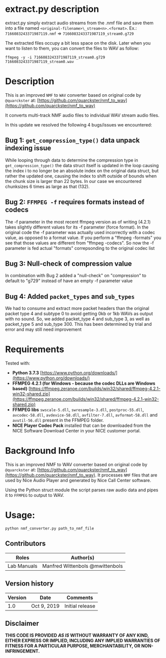 # extract.py description

extract.py simply extract audio streams from the .nmf file and save them into a file named `<original-filename>\_stream<n>.<format>`. Ex.: `7166083243371987119.nmf` => `7166083243371987119_stream0.g729`

The extracted files occupy a bit less space on the disk. Later when you want to listen to them, you can convert the files to WAV as follow:

    ffmpeg -y -i 7166083243371987119_stream0.g729 7166083243371987119_stream0.wav

# Description

This is an improved `NMF` to `WAV` converter based on original code by `@quarckster` at: [https://github.com/quarckster/nmf_to_wav](https://github.com/quarckster/nmf_to_wav)

It converts multi-track NMF audio files to individual WAV stream audio files.

In this update we resolved the following 4 bugs/issues we encountered:

## Bug 1: `get_compression_type()` data unpack indexing issue

While looping through data to determine the compression type in `get_compression_type()` the data struct itself is updated in the loop causing the index i to no longer be an absolute index on the original data struct, but rather the updated one, causing the index to shift outside of bounds when the chunk size is larger than 22 bytes. In our case we encountered chunksizes 6 times as large as that (132).

## Bug 2: `FFMPEG -f` requires formats instead of codecs

The -f parameter in the most recent ffmpeg version as of writing (4.2.1) takes slightly different values for its -f parameter (force format). In the original code the -f parameter was actually used incorrectly with a codec value, as opposed to a format value. If you perform a "ffmpeg -formats" you see that those values are different from "ffmpeg -codecs". So now the -f parameter is fed actual "formats" correpsonding to the original codec list

## Bug 3: Null-check of compression value

In combination with Bug 2 added a "null-check" on "compression" to default to "g729" instead of have an empty -f parameter value

## Bug 4: Added `packet_types` and `sub_types`

We had to consume and extract more packet headers than the original packet type 4 and subtype 0 to avoid getting 0kb or 1kb WAVs as output with no sound. So, we added packet_type 4 and sub_type 3, as well as packet_type 5 and sub_type 300. This has been determined by trial and error and may still need improvement

# Requirements

Tested with:

- **Python 3.7.3** [https://www.python.org/downloads/](https://www.python.org/downloads/)
- **FFMPEG 4.2.1 (for Windows - because the codec DLLs are Windows based)** [https://ffmpeg.zeranoe.com/builds/win32/shared/ffmpeg-4.2.1-win32-shared.zip](https://ffmpeg.zeranoe.com/builds/win32/shared/ffmpeg-4.2.1-win32-shared.zip)
- **FFMPEG libs** `swscale-5.dll`, `swresample-3.dll`, `postproc-55.dll`, `avcodec-58.dll`, `avdevice-58.dll`, `avfilter-7.dll`, `avformat-58.dll` and `avutil-56.dll` present in the FFMPEG folder.
- **NICE Player Codec Pack** installed that can be downloaded from the NICE Software Download Center in your NICE customer portal.

# Background Info

This is an improved NMF to WAV converter based on original code by `@quarckster` at: [https://github.com/quarckster/nmf_to_wav](https://github.com/quarckster/nmf_to_wav). It processes `NMF` files that are used by Nice Audio Player and generated by Nice Call Center software.

Using the Python struct module the script parses raw audio data and pipes it to `FFMPEG` to output to WAV.

# Usage:

`python nmf_converter.py path_to_nmf_file`

## Contributors

| Roles       | Author(s)                       |
| ----------- | ------------------------------- |
| Lab Manuals | Manfred Wittenbols @mwittenbols |

## Version history

| Version | Date        | Comments        |
| ------- | ----------- | --------------- |
| 1.0     | Oct 9, 2019 | Initial release |

## Disclaimer

**THIS CODE IS PROVIDED _AS IS_ WITHOUT WARRANTY OF ANY KIND, EITHER EXPRESS OR IMPLIED, INCLUDING ANY IMPLIED WARRANTIES OF FITNESS FOR A PARTICULAR PURPOSE, MERCHANTABILITY, OR NON-INFRINGEMENT.**
